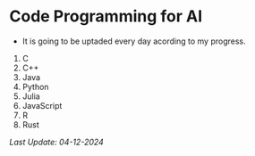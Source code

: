# Code Programming for AI
- It is going to be uptaded every day acording to my progress.

1. C
2. C++
3. Java
4. Python
5. Julia
6. JavaScript
7. R
8. Rust

*Last Update: 04-12-2024*